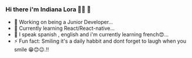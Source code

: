### Hi there i'm Indiana Lora 👋🏽 🐨

- 🔭 Working on being a Junior Developer...
- 🌱 Currently learning  React/React-native...
- 👯 I speak spanish , english and i'm currently learning french😍...
- ⚡ Fun fact: Smiling it's a daily habbit and dont forget to laugh when you smile 😁😊😉.!!
